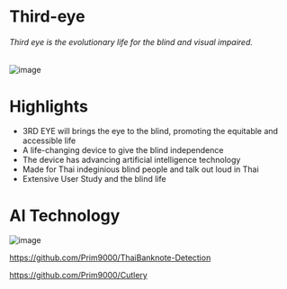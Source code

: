 # Third-eye
###### Third eye is the evolutionary life for the blind and visual impaired.

![image](https://user-images.githubusercontent.com/65888725/161082744-e4b2b349-313a-4afc-8677-d359c69cc41e.png)

# Highlights
- 3RD EYE will brings the eye to the blind, promoting the equitable and accessible life
- A life-changing device to give the blind independence
- The device has advancing artificial intelligence technology
- Made for Thai indeginious blind people and talk out loud in Thai
- Extensive User Study and the blind life

# AI Technology
![image](https://user-images.githubusercontent.com/65888725/161083868-1c95f91a-97ad-4952-810e-5c55909c9a9d.png)

https://github.com/Prim9000/ThaiBanknote-Detection

https://github.com/Prim9000/Cutlery
